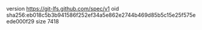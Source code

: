 version https://git-lfs.github.com/spec/v1
oid sha256:eb018c5b3b941586f252ef34a5e862e2744b469d85b5c15e25f575eede000f29
size 7418
